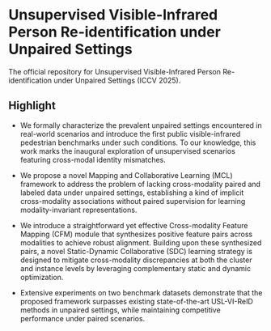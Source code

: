 # Unsupervised Visible-Infrared Person Re-identification under Unpaired Settings
The official repository for Unsupervised Visible-Infrared Person Re-identification under Unpaired Settings (ICCV 2025).

## Highlight
- We formally characterize the prevalent unpaired settings encountered in real-world scenarios and introduce the first public visible-infrared pedestrian benchmarks under such conditions. To our knowledge, this work marks the inaugural exploration of unsupervised scenarios featuring cross-modal identity mismatches.

- We propose a novel Mapping and Collaborative Learning (MCL) framework to address the problem of lacking cross-modality paired and labeled data under unpaired settings, establishing a kind of implicit cross-modality associations without paired supervision for learning modality-invariant representations. 

- We introduce a straightforward yet effective Cross-modality Feature Mapping (CFM) module that synthesizes positive feature pairs across modalities to achieve robust alignment. Building upon these synthesized pairs, a novel Static-Dynamic Collaborative (SDC) learning strategy is designed to mitigate cross-modality discrepancies at both the cluster and instance levels by leveraging complementary static and dynamic optimization.

- Extensive experiments on two benchmark datasets demonstrate that the proposed framework surpasses existing state-of-the-art USL-VI-ReID methods in unpaired settings, while maintaining competitive performance under paired scenarios.
